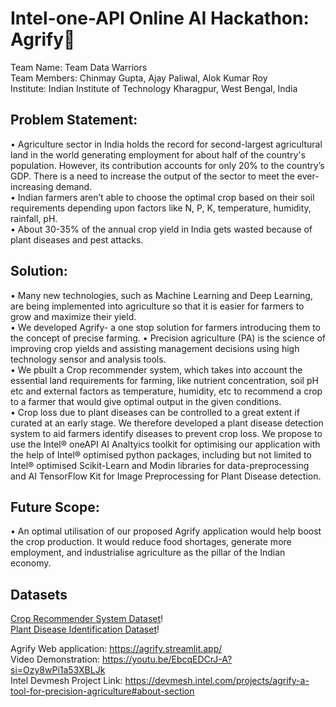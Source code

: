 # Intel-one-API Online AI Hackathon: Agrify🌿
Team Name: Team Data Warriors   
Team Members: Chinmay Gupta, Ajay Paliwal, Alok Kumar Roy  
Institute: Indian Institute of Technology Kharagpur, West Bengal, India 
## Problem Statement: 
• Agriculture sector in India holds the record for second-largest agricultural land in the world generating employment for about half of the country's population. However, its contribution accounts for only 20% to the country’s GDP. There is a need to increase the output of the sector to meet the ever-increasing demand.  
• Indian farmers aren’t able to choose the optimal crop based on their soil requirements depending upon factors like N, P, K, temperature, humidity, rainfall, pH.   
• About 30-35% of the annual crop yield in India gets wasted because of plant diseases and pest attacks.  

## Solution: 
• Many new technologies, such as Machine Learning and Deep Learning, are being implemented into agriculture so that it is easier for farmers to grow and maximize their yield.   
• We developed Agrify- a one stop solution for farmers introducing them to the concept of precise farming. • Precision agriculture (PA) is the science of improving crop yields and assisting management decisions using high technology sensor and analysis tools.   
• We pbuilt a Crop recommender system, which takes into account the essential land requirements for farming, like nutrient concentration, soil pH etc and external factors as temperature, humidity, etc to recommend a crop to a farmer that would give optimal output in the given conditions.   
• Crop loss due to plant diseases can be controlled to a great extent if curated at an early stage. We therefore developed a plant disease detection system to aid farmers identify diseases to prevent crop loss. We propose to use the Intel® oneAPI AI Analtyics toolkit for optimising our application with the help of Intel® optimised python packages, including but not limited to Intel® optimised Scikit-Learn and Modin libraries for data-preprocessing and AI TensorFlow Kit for Image Preprocessing for Plant Disease detection.   

## Future Scope: 
• An optimal utilisation of our proposed Agrify application would help boost the crop production. It would reduce food shortages, generate more employment, and industrialise agriculture as the pillar of the Indian economy.

## Datasets
[Crop Recommender System Dataset]('https://www.kaggle.com/datasets/atharvaingle/crop-recommendation-dataset')!  
[Plant Disease Identification Dataset]('https://www.kaggle.com/datasets/vipoooool/new-plant-diseases-dataset')!

Agrify Web application: https://agrify.streamlit.app/  
Video Demonstration: https://youtu.be/EbcqEDCrJ-A?si=Ozy8wPi1a53XBLJk  
Intel Devmesh Project Link: https://devmesh.intel.com/projects/agrify-a-tool-for-precision-agriculture#about-section  
